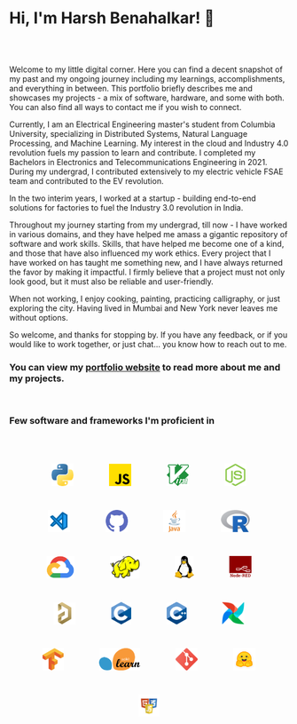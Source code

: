 
<div id="name">

# Hi, I'm Harsh Benahalkar! 👋
<br>

<!-- ### I'm an Engineer -->
<br>
</div>

<div id="about">

Welcome to my little digital corner. Here you can find a decent snapshot of my past and my ongoing journey including my learnings, accomplishments, and everything in between. This portfolio briefly describes me and showcases my projects - a mix of software, hardware, and some with both. You can also find all ways to contact me if you wish to connect.<br>

Currently, I am an Electrical Engineering master's student from Columbia University, specializing in Distributed Systems, Natural Language Processing, and Machine Learning. My interest in the cloud and Industry 4.0 revolution fuels my passion to learn and contribute. I completed my Bachelors in Electronics and Telecommunications Engineering in 2021. During my undergrad, I contributed extensively to my electric vehicle FSAE team and contributed to the EV revolution.<br>

In the two interim years, I worked at a startup - building end-to-end solutions for factories to fuel the Industry 3.0 revolution in India.<br> 

Throughout my journey starting from my undergrad, till now - I have worked in various domains, and they have helped me amass a gigantic repository of software and work skills. Skills, that have helped me become one of a kind, and those that have also influenced my work ethics. Every project that I have worked on has taught me something new, and I have always returned the favor by making it impactful. I firmly believe that a project must not only look good, but it must also be reliable and user-friendly.<br>  

When not working, I enjoy cooking, painting, practicing calligraphy, or just exploring the city. Having lived in Mumbai and New York never leaves me without options.<br>

So welcome, and thanks for stopping by. If you have any feedback, or if you would like to work together, or just chat... you know how to reach out to me.

</div>

<div id="links">

### You can view my <a href="https://benahalkar.github.io/" target="_blank">portfolio website</a> to read more about me and my projects.
</div>


<br>

<div id="skills_text">
    
### Few software and frameworks I'm proficient in

</div>

<br>
<p align="center">

<!-- <img src="https://raw.githubusercontent.com/github/explore/80688e429a7d4ef2fca1e82350fe8e3517d3494d/topics/python/python.png" alt="Python" height="40" style="vertical-align:top; margin:4px"> -->
<!-- <img src="https://raw.githubusercontent.com/github/explore/80688e429a7d4ef2fca1e82350fe8e3517d3494d/topics/javascript/javascript.png" alt="Javascript" height="40" style="vertical-align:top; margin:4px"> -->
<!-- <img src="https://raw.githubusercontent.com/github/explore/80688e429a7d4ef2fca1e82350fe8e3517d3494d/topics/visual-studio-code/visual-studio-code.png" alt="VS Code" height="40" style="vertical-align:top; margin:4px"> -->
<!-- <img src="https://raw.githubusercontent.com/github/explore/80688e429a7d4ef2fca1e82350fe8e3517d3494d/topics/nodejs/nodejs.png" alt="NodeJS" height="40" style="vertical-align:top; margin:4px"> -->
<!-- <img src="https://raw.githubusercontent.com/github/explore/80688e429a7d4ef2fca1e82350fe8e3517d3494d/topics/terminal/terminal.png" alt="cmd" height="40" style="vertical-align:top; margin:4px"> -->
<!-- <img src="https://raw.githubusercontent.com/github/explore/80688e429a7d4ef2fca1e82350fe8e3517d3494d/topics/java/java.png" alt="Java" height="40" style="vertical-align:top; margin:4px"> -->

<img src="./images/python.png" alt="Python" height="40" style="margin: 20px 30px;">
<img src="./images/javascript.png" alt="Javascript" height="40" style="margin: 20px 30px;">
<img src="./images/vim.png" alt="Vim" height="40" style="margin: 20px 30px;">
<img src="./images/nodejs.png" alt="NodeJS" height="40" style="margin: 20px 30px;">
<img src="./images/vscode.png" alt="VSCode" height="40" style="margin: 20px 30px;">
<img src="./images/github.png" alt="Github" height="40" style="margin: 20px 30px;">
<img src="./images/java.png" alt="Java" height="40" style="margin: 20px 30px;">
<img src="./images/R.png" alt="R" height="40" style="margin: 20px 30px;">
<img src="./images/gcp.webp" alt="GCP" height="40" style="margin: 20px 30px;">
<img src="./images/hadoop.svg" alt="Hadoop" height="40" style="margin: 20px 30px;">
<img src="./images/linux.png" alt="Linux" height="40" style="margin: 20px 30px;">
<img src="./images/nodered.svg" alt="Nodered" height="40" style="margin: 20px 30px;">
<img src="./images/altium.png" alt="Altium" height="40" style="margin: 20px 30px;">
<img src="./images/c.png" alt="C" height="40" style="margin: 20px 30px;">
<img src="./images/cpp.png" alt="C++" height="40" style="margin: 20px 30px;">
<img src="./images/airflow.png" alt="Airflow" height="40" style="margin: 20px 30px;">
<img src="./images/tensorflow.png" alt="Tensorflow" height="40" style="margin: 20px 30px;">
<img src="./images/scikit.png" alt="Scikit" height="40" style="margin: 20px 30px;">
<img src="./images/git.png" alt="Git" height="40" style="margin: 20px 30px;">
<img src="./images/huggingface.png" alt="HuggingFace" height="40" style="margin: 20px 30px;">
<img src="./images/html_css_js.png" alt="HtmlCssJs" height="40" style="margin: 20px 30px;">

</p>

